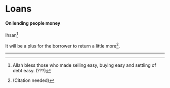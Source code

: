 # Loans

#### On lending people money

Ihsan[^ihsan]

It will be a plus for the borrower to return a little more[^returnmore].

---

[^ihsan]: Allah bless those who made selling easy, buying easy and settling of debt easy. (???)

[^returnmore]: (Citation needed)
